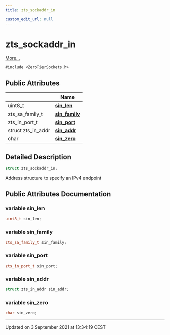 ```yaml
---
title: zts_sockaddr_in

custom_edit_url: null
---
```


# zts_sockaddr_in



 [More...](#detailed-description)


`#include <ZeroTierSockets.h>`

## Public Attributes

|                | Name           |
| -------------- | -------------- |
| uint8_t | **[sin_len](/autogen/libzt/classes/structzts__sockaddr__in.md#variable-sin_len)**  |
| zts_sa_family_t | **[sin_family](/autogen/libzt/classes/structzts__sockaddr__in.md#variable-sin_family)**  |
| zts_in_port_t | **[sin_port](/autogen/libzt/classes/structzts__sockaddr__in.md#variable-sin_port)**  |
| struct zts_in_addr | **[sin_addr](/autogen/libzt/classes/structzts__sockaddr__in.md#variable-sin_addr)**  |
| char | **[sin_zero](/autogen/libzt/classes/structzts__sockaddr__in.md#variable-sin_zero)**  |

## Detailed Description

```cpp
struct zts_sockaddr_in;
```


Address structure to specify an IPv4 endpoint 

## Public Attributes Documentation

### variable sin_len

```cpp
uint8_t sin_len;
```


### variable sin_family

```cpp
zts_sa_family_t sin_family;
```


### variable sin_port

```cpp
zts_in_port_t sin_port;
```


### variable sin_addr

```cpp
struct zts_in_addr sin_addr;
```


### variable sin_zero

```cpp
char sin_zero;
```


-------------------------------

Updated on  3 September 2021 at 13:34:19 CEST